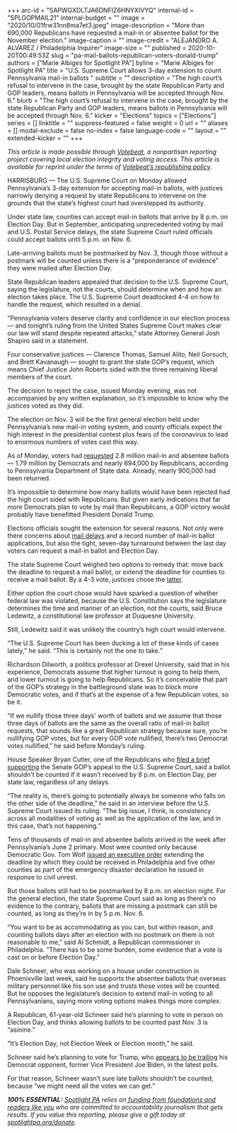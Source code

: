 +++
arc-id = "SAPWGXDLTJA6DNFIZ6HNYXIVYQ"
internal-id = "SPLGOPMAIL21"
internal-budget = ""
image = "2020/10/01frw31nn8ma7et3.jpeg"
image-description = "More than 690,000 Republicans have requested a mail-in or absentee ballot for the November election."
image-caption = ""
image-credit = "ALEJANDRO A. ALVAREZ / Philadelphia Inquirer"
image-size = ""
published = 2020-10-20T00:49:53Z
slug = "pa-mail-ballots-republican-voters-donald-trump"
authors = ["Marie Albiges for Spotlight PA"]
byline = "Marie Albiges for Spotlight PA"
title = "U.S. Supreme Court allows 3-day extension to count Pennsylvania mail-in ballots "
subtitle = ""
description = "The high court’s refusal to intervene in the case, brought by the state Republican Party and GOP leaders, means ballots in Pennsylvania will be accepted through Nov. 6."
blurb = "The high court’s refusal to intervene in the case, brought by the state Republican Party and GOP leaders, means ballots in Pennsylvania will be accepted through Nov. 6."
kicker = "Elections"
topics = ["Elections"]
series = []
linktitle = ""
suppress-featured = false
weight = 0
url = ""
aliases = []
modal-exclude = false
no-index = false
language-code = ""
layout = ""
extended-kicker = ""
+++

<i>This article is made possible through </i><a href="http://votebeat.org/"><i>Votebeat</i></a><i>, a nonpartisan reporting project covering local election integrity and voting access. This article is available for reprint under the terms of </i><a href="https://votebeat.org/republishing/" target=_blank><i>Votebeat’s republishing policy</i></a><i>.</i>

HARRISBURG — The U.S. Supreme Court on Monday allowed Pennsylvania’s 3-day extension for accepting mail-in ballots, with justices narrowly denying a request by state Republicans to intervene on the grounds that the state’s highest court had overstepped its authority.

Under state law, counties can accept mail-in ballots that arrive by 8 p.m. on Election Day. But in September, anticipating unprecedented voting by mail and U.S. Postal Service delays, the state Supreme Court ruled officials could accept ballots until 5 p.m. on Nov. 6.

Late-arriving ballots must be postmarked by Nov. 3, though those without a postmark will be counted unless there is a “preponderance of evidence” they were mailed after Election Day.

State Republican leaders appealed that decision to the U.S. Supreme Court, saying the legislature, not the courts, should determine when and how an election takes place. The U.S. Supreme Court deadlocked 4-4 on how to handle the request, which resulted in a denial.

“Pennsylvania voters deserve clarity and confidence in our election process — and tonight’s ruling from the United States Supreme Court makes clear our law will stand despite repeated attacks,” state Attorney General Josh Shapiro said in a statement.

Four conservative justices — Clarence Thomas, Samuel Alito, Neil Gorsuch, and Brett Kavanaugh — sought to grant the state GOP’s request, which means Chief Justice John Roberts sided with the three remaining liberal members of the court.

<script src="https://www.spotlightpa.org/embed.js" async></script><div data-spl-embed-version="1" data-spl-src="https://www.spotlightpa.org/embeds/newsletter/"></div>

The decision to reject the case, issued Monday evening, was not accompanied by any written explanation, so it’s impossible to know why the justices voted as they did.

The election on Nov. 3 will be the first general election held under Pennsylvania’s new mail-in voting system, and county officials expect the high interest in the presidential contest plus fears of the coronavirus to lead to enormous numbers of votes cast this way.

As of Monday, voters had <a href="https://electproject.github.io/Early-Vote-2020G/PA.html">requested</a> 2.8 million mail-in and absentee ballots — 1.79 million by Democrats and nearly 694,000 by Republicans, according to Pennsylvania Department of State data. Already, nearly 900,000 had been returned.

It’s impossible to determine how many ballots would have been rejected had the high court sided with Republicans. But given early indications that far more Democrats plan to vote by mail than Republicans, a GOP victory would probably have benefitted President Donald Trump.

Elections officials sought the extension for several reasons. Not only were there concerns about <a href="https://www.mcall.com/news/pennsylvania/mc-nws-pa-casey-postal-workes-lehigh-valley-mail-delays-20201006-fbbxzcw6uvd3nnrdyz2qin732e-story.html">mail delays</a> and a record number of mail-in ballot applications, but also the tight, seven-day turnaround between the last day voters can request a mail-in ballot and Election Day.

The state Supreme Court weighed two options to remedy that: move back the deadline to request a mail ballot, or extend the deadline for counties to receive a mail ballot. By a 4-3 vote, justices chose the <a href="https://aclupa.org/sites/default/files/field_documents/majority_opinion_-_justice_baer.pdf">latter</a>.

Either option the court chose would have sparked a question of whether federal law was violated, because the U.S. Constitution says the legislature determines the time and manner of an election, not the courts, said Bruce Ledewitz, a constitutional law professor at Duquesne University.

Still, Ledewitz said it was unlikely the country’s high court would intervene.

“The U.S. Supreme Court has been ducking a lot of these kinds of cases lately,” he said. “This is certainly not the one to take.”

Richardson Dilworth, a politics professor at Drexel University, said that in his experience, Democrats assume that higher turnout is going to help them, and lower turnout is going to help Republicans. So it’s conceivable that part of the GOP’s strategy in the battleground state was to block more Democratic votes, and if that’s at the expense of a few Republican votes, so be it.

“If we nullify those three days' worth of ballots and we assume that those three days of ballots are the same as the overall ratio of mail-in ballot requests, that sounds like a great Republican strategy because sure, you’re nullifying GOP votes, but for every GOP vote nullified, there’s two Democrat votes nullified,” he said before Monday’s ruling.

House Speaker Bryan Cutler, one of the Republicans who <a href="http://www.pacourts.us/assets/files/page-1305/file-10241.pdf">filed a brief supporting</a> the Senate GOP’s appeal to the U.S. Supreme Court, said a ballot shouldn’t be counted if it wasn’t received by 8 p.m. on Election Day, per state law, regardless of any delays.

“The reality is, there’s going to potentially always be someone who falls on the other side of the deadline,” he said in an interview before the U.S. Supreme Court issued its ruling. “The big issue, I think, is consistency across all modalities of voting as well as the application of the law, and in this case, that’s not happening.”

Tens of thousands of mail-in and absentee ballots arrived in the week after Pennsylvania’s June 2 primary. Most were counted only because Democratic Gov. Tom Wolf <a href="https://www.governor.pa.gov/newsroom/gov-wolf-signs-executive-order-extending-mail-ballot-deadline-in-six-counties-to-june-9/">issued an executive order</a> extending the deadline by which they could be received in Philadelphia and five other counties as part of the emergency disaster declaration he issued in response to civil unrest.

But those ballots still had to be postmarked by 8 p.m. on election night. For the general election, the state Supreme Court said as long as there’s no evidence to the contrary, ballots that are missing a postmark can still be counted, as long as they’re in by 5 p.m. Nov. 6.

“You want to be as accommodating as you can, but within reason, and counting ballots days after an election with no postmark on them is not reasonable to me,” said Al Schmidt, a Republican commissioner in Philadelphia. “There has to be some burden, some evidence that a vote is cast on or before Election Day.”

<script src="https://www.spotlightpa.org/embed.js" async></script><div data-spl-embed-version="1" data-spl-src="https://www.spotlightpa.org/embeds/donate/?teaser_text=Spotlight%20PA%20provides%20essential%2C%20public-service%20journalism%20thanks%20to%20readers%20like%20you.%20Help%20us%20continue%20that%20coverage."></div>

Dale Schneer, who was working on a house under construction in Phoenixville last week, said he supports the absentee ballots that overseas military personnel like his son use and trusts those votes will be counted. But he opposes the legislature’s decision to extend mail-in voting to all Pennsylvanians, saying more voting options makes things more complex.

A Republican, 61-year-old Schneer said he’s planning to vote in person on Election Day, and thinks allowing ballots to be counted past Nov. 3 is “asinine.”

“It’s Election Day, not Election Week or Election month,” he said.

Schneer said he’s planning to vote for Trump, who <a href="https://projects.fivethirtyeight.com/polls/pennsylvania/">appears to be trailing</a> his Democrat opponent, former Vice President Joe Biden, in the latest polls.

For that reason, Schneer wasn’t sure late ballots shouldn’t be counted, because “we might need all the votes we can get.”

<i><b>100% ESSENTIAL:</b></i><i> </i><a href="https://www.spotlightpa.org/"><i>Spotlight PA</i></a><i> relies on</i><a href="https://www.spotlightpa.org/support"><i> funding from foundations and readers like you</i></a><i> who are committed to accountability journalism that gets results. If you value this reporting, please give a gift today at </i><a href="http://spotlightpa.org/donate"><i>spotlightpa.org/donate</i></a><i>.</i>
